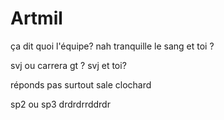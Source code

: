 # Artmil
ça dit quoi l'équipe?
nah tranquille le sang et toi ?

svj ou carrera gt ? 
svj
et toi?

réponds pas surtout sale clochard


sp2 ou sp3
drdrdrrddrdr

